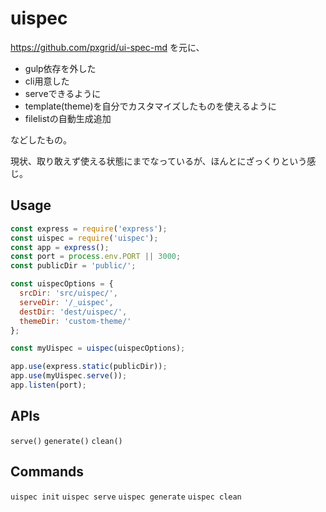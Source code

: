 # uispec

https://github.com/pxgrid/ui-spec-md を元に、

- gulp依存を外した
- cli用意した
- serveできるように
- template(theme)を自分でカスタマイズしたものを使えるように
- filelistの自動生成追加

などしたもの。

現状、取り敢えず使える状態にまでなっているが、ほんとにざっくりという感じ。

## Usage

```javascript
const express = require('express');
const uispec = require('uispec');
const app = express();
const port = process.env.PORT || 3000;
const publicDir = 'public/';

const uispecOptions = {
  srcDir: 'src/uispec/',
  serveDir: '/_uispec',
  destDir: 'dest/uispec/',
  themeDir: 'custom-theme/'
};

const myUispec = uispec(uispecOptions);

app.use(express.static(publicDir));
app.use(myUispec.serve());
app.listen(port);
```

## APIs

`serve()`
`generate()`
`clean()`


## Commands

`uispec init`
`uispec serve`
`uispec generate`
`uispec clean`
